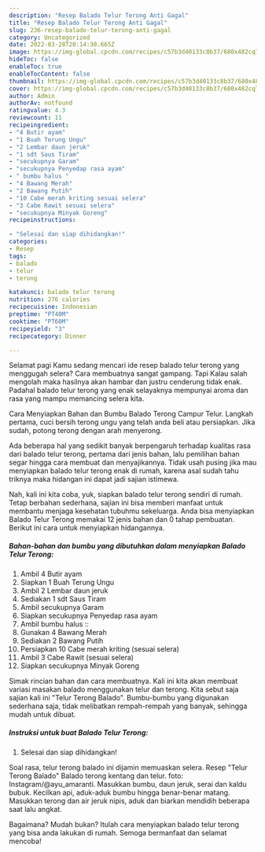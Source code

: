 ```yaml
---
description: "Resep Balado Telur Terong Anti Gagal"
title: "Resep Balado Telur Terong Anti Gagal"
slug: 236-resep-balado-telur-terong-anti-gagal
category: Uncategorized
date: 2022-03-28T20:14:38.665Z
image: https://img-global.cpcdn.com/recipes/c57b3d40133c8b37/680x482cq70/balado-telur-terong-foto-resep-utama.jpg
hideToc: false
enableToc: true
enableTocContent: false
thumbnail: https://img-global.cpcdn.com/recipes/c57b3d40133c8b37/680x482cq70/balado-telur-terong-foto-resep-utama.jpg
cover: https://img-global.cpcdn.com/recipes/c57b3d40133c8b37/680x482cq70/balado-telur-terong-foto-resep-utama.jpg
author: Admin
authorAv: notfound
ratingvalue: 4.3
reviewcount: 11
recipeingredient:
- "4 Butir ayam"
- "1 Buah Terung Ungu"
- "2 Lembar daun jeruk"
- "1 sdt Saus Tiram"
- "secukupnya Garam"
- "secukupnya Penyedap rasa ayam"
- " bumbu halus "
- "4 Bawang Merah"
- "2 Bawang Putih"
- "10 Cabe merah kriting sesuai selera"
- "3 Cabe Rawit sesuai selera"
- "secukupnya Minyak Goreng"
recipeinstructions:

- "Selesai dan siap dihidangkan!"
categories:
- Resep
tags:
- balado
- telur
- terong

katakunci: balado telur terong 
nutrition: 276 calories
recipecuisine: Indonesian
preptime: "PT40M"
cooktime: "PT60M"
recipeyield: "3"
recipecategory: Dinner

---
```



Selamat pagi Kamu sedang mencari ide resep balado telur terong yang menggugah selera? Cara membuatnya sangat gampang. Tapi Kalau salah mengolah maka hasilnya akan hambar dan justru cenderung tidak enak. Padahal balado telur terong yang enak selayaknya mempunyai aroma dan rasa yang mampu memancing selera kita.


Cara Menyiapkan Bahan dan Bumbu Balado Terong Campur Telur. Langkah pertama, cuci bersih terong ungu yang telah anda beli atau persiapkan. Jika sudah, potong terong dengan arah menyerong.

Ada beberapa hal yang sedikit banyak berpengaruh terhadap kualitas rasa dari balado telur terong, pertama dari jenis bahan, lalu pemilihan bahan segar hingga cara membuat dan menyajikannya. Tidak usah pusing jika mau menyiapkan balado telur terong enak di rumah, karena asal sudah tahu triknya maka hidangan ini dapat jadi sajian istimewa.


Nah, kali ini kita coba, yuk, siapkan balado telur terong sendiri di rumah. Tetap berbahan sederhana, sajian ini bisa memberi manfaat untuk membantu menjaga kesehatan tubuhmu sekeluarga. Anda bisa menyiapkan Balado Telur Terong memakai 12 jenis bahan dan 0 tahap pembuatan. Berikut ini cara untuk menyiapkan hidangannya.

<!--inarticleads1-->

##### Bahan-bahan dan bumbu yang dibutuhkan dalam menyiapkan Balado Telur Terong:

1. Ambil 4 Butir ayam
1. Siapkan 1 Buah Terung Ungu
1. Ambil 2 Lembar daun jeruk
1. Sediakan 1 sdt Saus Tiram
1. Ambil secukupnya Garam
1. Siapkan secukupnya Penyedap rasa ayam
1. Ambil  bumbu halus ::
1. Gunakan 4 Bawang Merah
1. Sediakan 2 Bawang Putih
1. Persiapkan 10 Cabe merah kriting (sesuai selera)
1. Ambil 3 Cabe Rawit (sesuai selera)
1. Siapkan secukupnya Minyak Goreng


Simak rincian bahan dan cara membuatnya. Kali ini kita akan membuat variasi masakan balado menggunakan telur dan terong. Kita sebut saja sajian kali ini &#34;Telur Terong Balado&#34;. Bumbu-bumbu yang digunakan sederhana saja, tidak melibatkan rempah-rempah yang banyak, sehingga mudah untuk dibuat. 

<!--inarticleads2-->

##### Instruksi untuk buat Balado Telur Terong:


1. Selesai dan siap dihidangkan!

Soal rasa, telur terong balado ini dijamin memuaskan selera. Resep &#34;Telur Terong Balado&#34; Balado terong kentang dan telur. foto: Instagram/@ayu_amaranti. Masukkan bumbu, daun jeruk, serai dan kaldu bubuk. Kecilkan api, aduk-aduk bumbu hingga benar-benar matang. Masukkan terong dan air jeruk nipis, aduk dan biarkan mendidih beberapa saat lalu angkat. 

Bagaimana? Mudah bukan? Itulah cara menyiapkan balado telur terong yang bisa anda lakukan di rumah. Semoga bermanfaat dan selamat mencoba!

